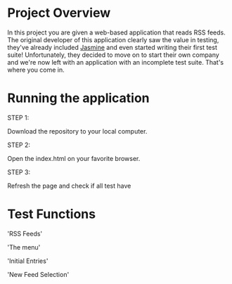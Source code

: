 # Project Overview

In this project you are given a web-based application that reads RSS feeds. The original developer of this application clearly saw the value in testing, they've already included [Jasmine](http://jasmine.github.io/) and even started writing their first test suite! Unfortunately, they decided to move on to start their own company and we're now left with an application with an incomplete test suite. That's where you come in.


# Running the application

STEP 1:

Download the repository to your local computer.

STEP 2:

Open the index.html on your favorite browser.

STEP 3: 

Refresh the page and check if all test have 



# Test Functions

'RSS Feeds'

'The menu'

'Initial Entries'

'New Feed Selection'


